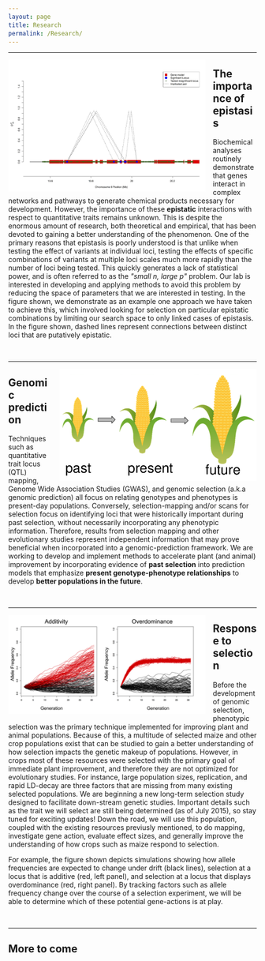 ```yaml
---
layout: page
title: Research
permalink: /Research/
---
```



-------------------------------
<div style="float: left; padding-right: 15px">
    <a href="http://beissingerlab.github.io/img/Figure4C.jpg"><img src="/img/Figure4C.jpg" title="Epistasis Figure" width="400" border="0"></a>
</div>

## The importance of epistasis
Biochemical analyses routinely demonstrate that genes interact in complex networks and pathways to generate chemical products necessary for development. However, the importance of these **epistatic** interactions with respect to quantitative traits remains unknown. This is despite the enormous amount of research, both theoretical and empirical, that has been devoted to gaining a better understanding of the phenomenon. One of the primary reasons that epistasis is poorly understood is that unlike when testing the effect of variants at individual loci, testing the effects of specific combinations of variants at multiple loci scales much more rapidly than the number of loci being tested. This quickly generates a lack of statistical power, and is often referred to as the *"small n, large p"* problem. Our lab is interested in developing and applying methods to avoid this problem by reducing the space of parameters that we are interested in testing. In the figure shown, we demonstrate as an example one approach we have taken to achieve this, which involved looking for selection on particular epistatic combinations by limiting our search space to only linked cases of epistasis. In the figure shown, dashed lines represent connections between distinct loci that are putatively epistatic.

<br>

------------------
<div style="float: right; padding-left: 15px">
    <a href="http://beissingerlab.github.io/img/pastPresFuture.png"><img src="/img/pastPresFuture.png" title="Past Present Future" width="400" border="0"></a>
</div>

## Genomic prediction
Techniques such as quantitative trait locus (QTL) mapping, Genome Wide Association Studies (GWAS), and genomic selection (a.k.a genomic prediction) all focus on relating genotypes and phenotypes is present-day populations. Conversely, selection-mapping and/or scans for selection focus on identifying loci that were historically important during past selection, without necessarily incorporating any phenotypic information. Therefore, results from selection mapping and other evolutionary studies represent independent information that may prove beneficial when incorporated into a genomic-prediction framework. We are working to develop and implement methods to accelerate plant (and animal) improvement by incorporating evidence of **past selection** into prediction models that emphasize **present genotype-phenotype relationships** to develop **better populations in the future**.


<br>

------------------------

<div style="float: left; padding-right: 15px">
    <a href="http://beissingerlab.github.io/img/geneAction.png"><img src="/img/geneAction.png" title="Gene Action" width="400" border="0"></a>
</div>

## Response to selection
Before the development of genomic selection, phenotypic selection was the primary technique implemented for improving plant and animal populations. Because of this, a multitude of selected maize and other crop populations exist that can be studied to gain a better understanding of how selection impacts the genetic makeup of populations. However, in crops most of these resources were selected with the primary goal of immediate plant improvement, and therefore they are not optimized for evolutionary studies. For instance, large population sizes, replication, and rapid LD-decay are three factors that are missing from many existing selected populations. We are beginning a new long-term selection study designed to facilitate down-stream genetic studies. Important details such as the trait we will select are still being determined (as of July 2015), so stay tuned for exciting updates! Down the road, we will use this population, coupled with the existing resources previusly mentioned, to do mapping, investigate gene action, evaluate effect sizes, and generally improve the understanding of how crops such as maize respond to selection. 

For example, the figure shown depicts simulations showing how allele frequencies are expected to change under drift (black lines), selection at a locus that is additive (red, left panel), and selection at a locus that displays overdominance (red, right panel). By tracking factors such as allele frequency change over the course of a selection experiment, we will be able to determine which of these potential gene-actions is at play.

<br>

------------------------

## More to come